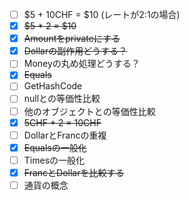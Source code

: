 - [ ] $5 + 10CHF = $10 (レートが2:1の場合)
- [x] ~~$5 * 2 = $10~~
- [x] ~~Amountをprivateにする~~
- [x] ~~Dollarの副作用どうする？~~
- [ ] Moneyの丸め処理どうする？ 
- [x] ~~Equals~~
- [ ] GetHashCode
- [ ] nullとの等価性比較
- [ ] 他のオブジェクトとの等価性比較
- [x] ~~5CHF * 2 = 10CHF~~
- [ ] DollarとFrancの重複
- [x] ~~Equalsの一般化~~
- [ ] Timesの一般化
- [x] ~~FrancとDollarを比較する~~
- [ ] 通貨の概念